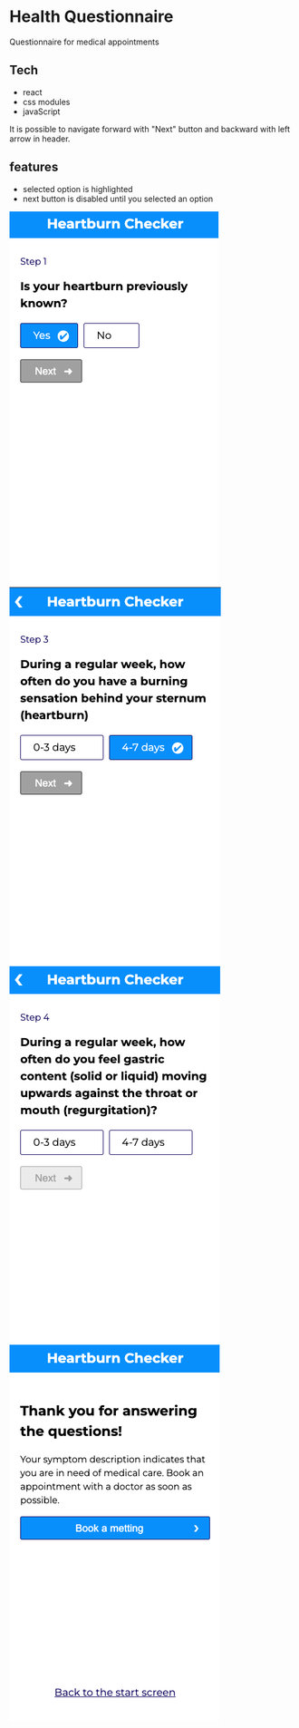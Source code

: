 # Health Questionnaire
Questionnaire for medical appointments

## Tech
- react
- css modules
- javaScript

It is possible to navigate forward with "Next" button and backward with left arrow
in header.

## features
- selected option is highlighted
- next button is disabled until you selected an option

![question view](./static/images/questionnaire1.png)
![question view](./static/images/questionnaire2.png)
![question view](./static/images/questionnaire3.png)
![summary view](./static/images/summary.png)

